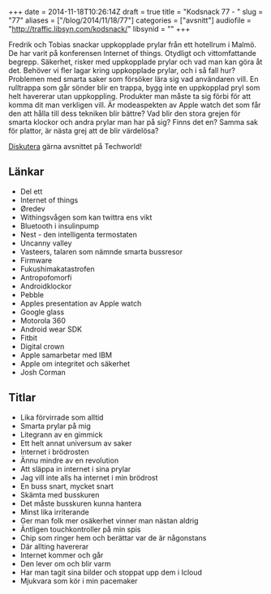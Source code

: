 +++
date = 2014-11-18T10:26:14Z
draft = true
title = "Kodsnack 77 - "
slug = "77"
aliases = ["/blog/2014/11/18/77"]
categories = ["avsnitt"]
audiofile = "http://traffic.libsyn.com/kodsnack/"
libsynid = ""
+++

Fredrik och Tobias snackar uppkopplade prylar från ett hotellrum i Malmö. De har varit på konferensen Internet of things. Otydligt och vittomfattande begrepp. Säkerhet, risker med uppkopplade prylar och vad man kan göra åt det. Behöver vi fler lagar kring uppkopplade prylar, och i så fall hur? Problemen med smarta saker som försöker lära sig vad användaren vill. En rulltrappa som går sönder blir en trappa, bygg inte en uppkopplad pryl som helt havererar utan uppkoppling. Produkter man måste ta sig förbi för att komma dit man verkligen vill. Är modeaspekten av Apple watch det som får den att hålla till dess tekniken blir bättre? Vad blir den stora grejen för smarta klockor och andra prylar man har på sig? Finns det en? Samma sak för plattor, är nästa grej att de blir värdelösa?

[Diskutera](http://techworld.idg.se/2.2524/1.593606) gärna avsnittet på Techworld!

## Länkar ##
* Del ett
* Internet of things
* Øredev
* Withingsvågen som kan twittra ens vikt
* Bluetooth i insulinpump
* Nest - den intelligenta termostaten
* Uncanny valley
* Vasteers, talaren som nämnde smarta bussresor
* Firmware
* Fukushimakatastrofen
* Antropofomorfi
* Androidklockor
* Pebble
* Apples presentation av Apple watch
* Google glass
* Motorola 360
* Android wear SDK
* Fitbit
* Digital crown
* Apple samarbetar med IBM
* Apple om integritet och säkerhet
* Josh Corman

## Titlar ##
* Lika förvirrade som alltid
* Smarta prylar på mig
* Litegrann av en gimmick
* Ett helt annat universum av saker
* Internet i brödrosten
* Ännu mindre av en revolution
* Att släppa in internet i sina prylar
* Jag vill inte alls ha internet i min brödrost
* En buss snart, mycket snart
* Skämta med busskuren
* Det måste busskuren kunna hantera
* Minst lika irriterande
* Ger man folk mer osäkerhet vinner man nästan aldrig
* Äntligen touchkontroller på min spis
* Chip som ringer hem och berättar var de är någonstans
* Där allting havererar
* Internet kommer och går
* Den lever om och blir varm
* Har man tagit sina bilder och stoppat upp dem i Icloud
* Mjukvara som kör i min pacemaker